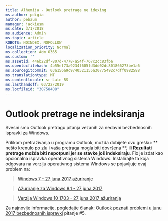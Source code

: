```yaml
---
title: Alhemija - Outlook pretrage ne idexing
ms.author: pdigia
author: pebaum
manager: jackiesm
ms.date: 3/1/2018
ms.audience: Admin
ms.topic: article
ROBOTS: NOINDEX, NOFOLLOW
localization_priority: Normal
ms.collection: Adm_O365
ms.custom: ''
ms.assetid: 446b22df-807d-4778-a54f-767c2cc83fba
ms.openlocfilehash: 4b55ef73a9234f605fd3dd02dc801866273be1a6
ms.sourcegitcommit: 03a156a9c9740521155a30775492c7dff0982588
ms.translationtype: MT
ms.contentlocale: sr-Latn-RS
ms.lasthandoff: 03/22/2019
ms.locfileid: "30758408"
---
```

# <a name="outlook-search-not-indexing"></a>Outlook pretrage ne indeksiranja

Svesni smo Outlook pretragu pitanja vezanih za nedavni bezbednosnih ispravki za Windows.
  
Prilikom pretraživanja u programu Outlook, možda dobijete ovu grešku: ** nešto krenulo po zlu i vaša pretraga mogla biti dovršena **, ili **Rezultati pretrage možda biti nepotpuni jer se stavke još indeksiraju**. Fix je izdat kao opcionalna ispravka operativnog sistema Windows. Instalirajte ta koja odgovara na verziju operativnog sistema Windows se pojavljuje ovaj problem na: 
  
> [Windows 7 - 27 juna 2017 ažuriranje](https://support.microsoft.com/kb/4022168.aspx)
    
> [Ažuriranje za Windows 8.1 - 27 juna 2017](https://support.microsoft.com/kb/4022720.aspx)
    
> [Verzija Windows 10 1703 - 27 juna 2017 ažuriranja](https://support.microsoft.com/kb/4022716.aspx)
    
Za najnovije informacije, pogledajte članak: [Outlook poznati problemi u junu 2017 bezbednosnih ispravki](https://support.office.com/article/Outlook-known-issues-in-the-June-2017-security-updates-3F6DBFFD-8505-492D-B19F-B3B89369ED9B.aspx) pitanje #5. 
  


